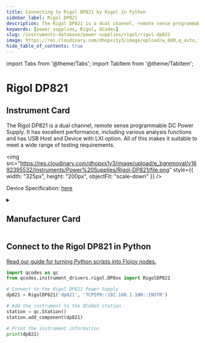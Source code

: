 ```yaml
---
title: Connecting to Rigol DP821 by Rigol in Python
sidebar_label: Rigol DP821
description: The Rigol DP821 is a dual channel, remote sense programmable DC Power Supply. It has excellent performance, including various analysis functions and has USB Host and Device with LXI option. All of this makes it suitable to meet a wide range of testing requirements.
keywords: [power supplies, Rigol, QCodes]
slug: /instruments-database/power-supplies/rigol/rigol-dp821
image: https://res.cloudinary.com/dhopxs1y3/image/upload/w_600,q_auto,f_auto/e_bgremoval/v1692395532/Instruments/Power%20Supplies/Rigol-DP821/file.jpg
hide_table_of_contents: true
---
```


import Tabs from '@theme/Tabs';
import TabItem from '@theme/TabItem';

# Rigol DP821

## Instrument Card

<div className="flex">

<div>

The Rigol DP821 is a dual channel, remote sense programmable DC Power Supply. It has excellent performance, including various analysis functions and has USB Host and Device with LXI option. All of this makes it suitable to meet a wide range of testing requirements.

</div>

<img src="https://res.cloudinary.com/dhopxs1y3/image/upload/e_bgremoval/v1692395532/Instruments/Power%20Supplies/Rigol-DP821/file.png" style={{ width: "325px", height: "200px", objectFit: "scale-down" }} />

</div>

<div className="flex text-center">

<p>Device Specification: <a target="\_blank" href="https://www.batronix.com/files/Rigol/Labornetzteile/DP800/DP800_-datasheet-2022.pdf">here</a></p>

</div>

<details style={{ marginTop: "15px"}}>
<summary><h2>Manufacturer Card</h2></summary>

<img src="https://res.cloudinary.com/dhopxs1y3/image/upload/v1692806170/Instruments/Vendor%20Logos/Rigol.png" style={{ width: "100%", height: "170px",objectFit: "scale-down" }} />

RIGOL Technologies, Inc. specializes in development and production of test and measuring equipment and is one of the fastest growing Chinese companies in this sphere.
RIGOL’s line of products includes [digital storage oscilloscopes](https://www.tmatlantic.com/e-store/index.php?SECTION_ID=227), [function/arbitrary waveform generators](https://www.tmatlantic.com/e-store/index.php?SECTION_ID=230), [digital multimeters](https://www.tmatlantic.com/e-store/index.php?SECTION_ID=233), PC-based devices compatible with LXI standard etc.

<ul>
  <li>Headquarters: Beijing, China</li>
  <li>Yearly Revenue (millions, USD): 23.0</li>
  <li>Vendor Website: <a href="https://www.rigol.com/">here</a></li>
</ul>
</details>

## Connect to the Rigol DP821 in Python

[Read our guide for turning Python scripts into Flojoy nodes.](https://docs.flojoy.ai/custom-nodes/creating-custom-node/)
<Tabs>
<TabItem value="QCodes" label="QCodes">

```python
import qcodes as qc
from qcodes.instrument_drivers.rigol.DP8xx import RigolDP821

# Connect to the Rigol DP821 Power Supply
dp821 = RigolDP821('dp821', 'TCPIP0::192.168.1.100::INSTR')

# Add the instrument to the QCoDeS station
station = qc.Station()
station.add_component(dp821)

# Print the instrument information
print(dp821)
```

</TabItem>
</Tabs>